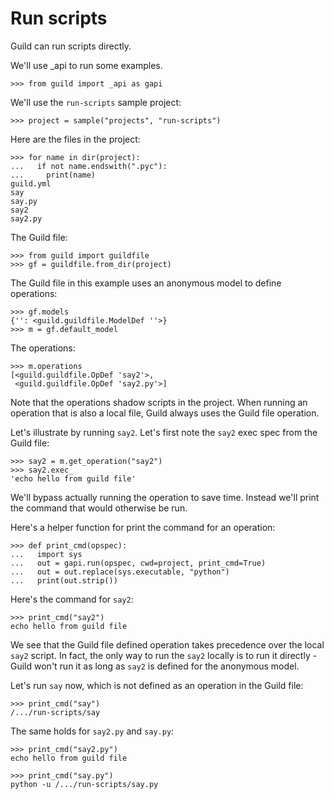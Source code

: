 # Run scripts

Guild can run scripts directly.

We'll use _api to run some examples.

    >>> from guild import _api as gapi

We'll use the `run-scripts` sample project:

    >>> project = sample("projects", "run-scripts")

Here are the files in the project:

    >>> for name in dir(project):
    ...   if not name.endswith(".pyc"):
    ...     print(name)
    guild.yml
    say
    say.py
    say2
    say2.py

The Guild file:

    >>> from guild import guildfile
    >>> gf = guildfile.from_dir(project)

The Guild file in this example uses an anonymous model to define
operations:

    >>> gf.models
    {'': <guild.guildfile.ModelDef ''>}
    >>> m = gf.default_model

The operations:

    >>> m.operations
    [<guild.guildfile.OpDef 'say2'>,
     <guild.guildfile.OpDef 'say2.py'>]

Note that the operations shadow scripts in the project. When running
an operation that is also a local file, Guild always uses the Guild
file operation.

Let's illustrate by running `say2`. Let's first note the `say2` exec
spec from the Guild file:

    >>> say2 = m.get_operation("say2")
    >>> say2.exec_
    'echo hello from guild file'

We'll bypass actually running the operation to save time. Instead
we'll print the command that would otherwise be run.

Here's a helper function for print the command for an operation:

    >>> def print_cmd(opspec):
    ...   import sys
    ...   out = gapi.run(opspec, cwd=project, print_cmd=True)
    ...   out = out.replace(sys.executable, "python")
    ...   print(out.strip())

Here's the command for `say2`:

    >>> print_cmd("say2")
    echo hello from guild file

We see that the Guild file defined operation takes precedence over the
local `say2` script. In fact, the only way to run the `say2` locally
is to run it directly - Guild won't run it as long as `say2` is
defined for the anonymous model.

Let's run `say` now, which is not defined as an operation in the Guild
file:

    >>> print_cmd("say")
    /.../run-scripts/say

The same holds for `say2.py` and `say.py`:

    >>> print_cmd("say2.py")
    echo hello from guild file

    >>> print_cmd("say.py")
    python -u /.../run-scripts/say.py
